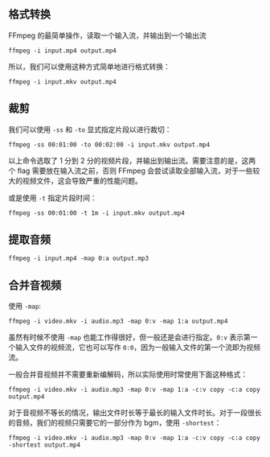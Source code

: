 ## 格式转换

FFmpeg 的最简单操作，读取一个输入流，并输出到一个输出流

```shell
ffmpeg -i input.mp4 output.mp4
```

所以，我们可以使用这种方式简单地进行格式转换：

```shell
ffmpeg -i input.mkv output.mp4
```

## 裁剪

我们可以使用 `-ss` 和 `-to` 显式指定片段以进行裁切：

```shell
ffmpeg -ss 00:01:00 -to 00:02:00 -i input.mkv output.mp4
```

以上命令选取了 1 分到 2 分的视频片段，并输出到输出流。需要注意的是，这两个 flag 需要放在输入流之前，否则 FFmpeg 会尝试读取全部输入流，对于一些较大的视频文件，这会导致严重的性能问题。

或是使用 `-t` 指定片段时间：

```shell
ffmpeg -ss 00:01:00 -t 1m -i input.mkv output.mp4
```


## 提取音频

```shell
ffmpeg -i input.mp4 -map 0:a output.mp3
```

## 合并音视频

使用 `-map`:

```shell
ffmpeg -i video.mkv -i audio.mp3 -map 0:v -map 1:a output.mp4
```

虽然有时候不使用 `-map` 也能工作得很好，但一般还是会进行指定。`0:v` 表示第一个输入文件的视频流，它也可以写作 `0:0`，因为一般输入文件的第一个流即为视频流。

一般合并音视频并不需要重新编解码，所以实际使用时常使用下面这种格式：

```shell
ffmpeg -i video.mkv -i audio.mp3 -map 0:v -map 1:a -c:v copy -c:a copy output.mp4
```

对于音视频不等长的情况，输出文件时长等于最长的输入文件时长。对于一段很长的音频，我们的视频只需要它的一部分作为 bgm，使用 `-shortest`：

```shell
ffmpeg -i video.mkv -i audio.mp3 -map 0:v -map 1:a -c:v copy -c:a copy -shortest output.mp4
```
